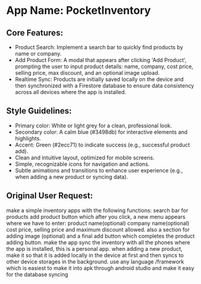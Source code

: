 # **App Name**: PocketInventory

## Core Features:

- Product Search: Implement a search bar to quickly find products by name or company.
- Add Product Form: A modal that appears after clicking 'Add Product', prompting the user to input product details: name, company, cost price, selling price, max discount, and an optional image upload.
- Realtime Sync: Products are initially saved locally on the device and then synchronized with a Firestore database to ensure data consistency across all devices where the app is installed.

## Style Guidelines:

- Primary color: White or light grey for a clean, professional look.
- Secondary color: A calm blue (#3498db) for interactive elements and highlights.
- Accent: Green (#2ecc71) to indicate success (e.g., successful product add).
- Clean and intuitive layout, optimized for mobile screens.
- Simple, recognizable icons for navigation and actions.
- Subtle animations and transitions to enhance user experience (e.g., when adding a new product or syncing data).

## Original User Request:
make a simple inventory apps with the following functions:
search bar for products
add product button which after you click, a new menu appears where we have to enter: product name(optional) company  name(optional) cost price, selling price and maximum discount allowed. also a section for adding image (optional) and a final add button which completes the product adding button. make the app sync the inventory with all the phones where the app is installed, this is a personal app. when adding a new product, make it so that it is added locally in the device at first and then syncs to other device storages in the background. use any language /framework which is easiest to make it into apk through android studio and make it easy for the database syncing
  